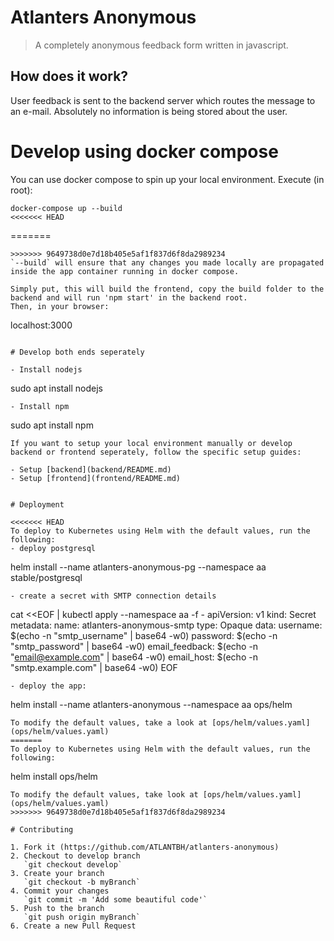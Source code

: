 # Atlanters Anonymous

> A completely anonymous feedback form written in javascript.

## How does it work?

User feedback is sent to the backend server which routes the message to an e-mail. Absolutely no information is being stored about the user.

# Develop using docker compose

You can use docker compose to spin up your local environment. Execute (in root):
```
docker-compose up --build
<<<<<<< HEAD
``` 
=======
```
>>>>>>> 9649738d0e7d18b405e5af1f837d6f8da2989234
`--build` will ensure that any changes you made locally are propagated inside the app container running in docker compose.

Simply put, this will build the frontend, copy the build folder to the backend and will run 'npm start' in the backend root.
Then, in your browser:
```
localhost:3000
```

# Develop both ends seperately

- Install nodejs
```
sudo apt install nodejs
```
- Install npm
```
sudo apt install npm
```
If you want to setup your local environment manually or develop backend or frontend seperately, follow the specific setup guides:

- Setup [backend](backend/README.md)
- Setup [frontend](frontend/README.md)


# Deployment

<<<<<<< HEAD
To deploy to Kubernetes using Helm with the default values, run the following:  
- deploy postgresql
``` 
helm install --name atlanters-anonymous-pg --namespace aa stable/postgresql
```
- create a secret with SMTP connection details
```
cat <<EOF | kubectl apply --namespace aa -f -
apiVersion: v1
kind: Secret
metadata:
  name: atlanters-anonymous-smtp
type: Opaque
data:
  username: $(echo -n "smtp_username" | base64 -w0)
  password: $(echo -n "smtp_password" | base64 -w0)
  email_feedback: $(echo -n "email@example.com" | base64 -w0)
  email_host: $(echo -n "smtp.example.com" | base64 -w0)
EOF
```
- deploy the app:
```
helm install --name atlanters-anonymous --namespace aa ops/helm
```  
To modify the default values, take a look at [ops/helm/values.yaml](ops/helm/values.yaml)
=======
To deploy to Kubernetes using Helm with the default values, run the following:
```
helm install ops/helm
```
To modify the default values, take look at [ops/helm/values.yaml](ops/helm/values.yaml)
>>>>>>> 9649738d0e7d18b405e5af1f837d6f8da2989234

# Contributing

1. Fork it (https://github.com/ATLANTBH/atlanters-anonymous)
2. Checkout to develop branch
   `git checkout develop`
3. Create your branch
   `git checkout -b myBranch`
4. Commit your changes
   `git commit -m 'Add some beautiful code'`
5. Push to the branch
   `git push origin myBranch`
6. Create a new Pull Request
